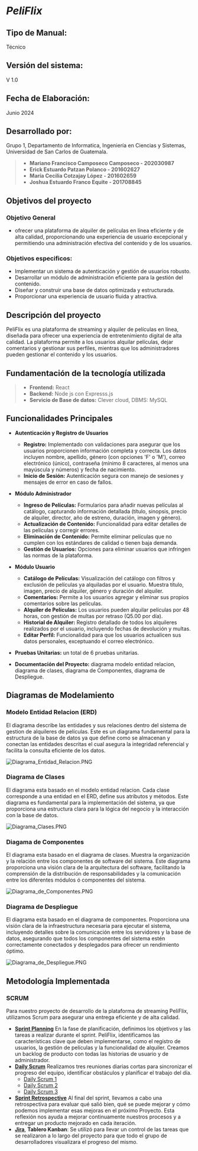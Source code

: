 # *PeliFlix*
## Tipo de Manual:
Técnico
## Versión del sistema: 
V 1.0
## Fecha de Elaboración: 
Junio 2024
## Desarrollado por: 
Grupo 1, Departamento de Informatica, Ingeniería en Ciencias y Sistemas, Universidad de San Carlos de Guatemala.
> -  **Mariano Francisco Camposeco Camposeco - 202030987**
> -  **Erick Estuardo Patzan Polanco    - 201602627**
> -  **María Cecilia Cotzajay López - 201602659**
> -  **Joshua Estuardo Franco Equite - 201708845**

## Objetivos del proyecto
### Objetivo General
- ofrecer una plataforma de alquiler de películas en línea eficiente y de alta calidad, proporcionando una experiencia de usuario excepcional y permitiendo una administración efectiva del contenido y de los usuarios.
### Objetivos especificos:
- Implementar un sistema de autenticación y gestión de usuarios robusto.
- Desarrollar un módulo de administración eficiente para la gestión del contenido.
- Diseñar y construir una base de datos optimizada y estructurada.
- Proporcionar una experiencia de usuario fluida y atractiva.
## Descripción del proyecto
PeliFlix es una plataforma de streaming y alquiler de películas en línea, diseñada para ofrecer una experiencia de entretenimiento digital de alta calidad. La plataforma permite a los usuarios alquilar películas, dejar comentarios y gestionar sus perfiles, mientras que los administradores pueden gestionar el contenido y los usuarios.
## Fundamentación de la tecnología utilizada
> - **Frontend:** React
> - **Backend:** Node js con Expresss.js
> - **Servicio de Base de datos:** Clever cloud, DBMS: MySQL

## Funcionalidades Principales

- **Autenticación y Registro de Usuarios**
  - **Registro:** Implementado con validaciones para asegurar que los usuarios proporcionen información completa y correcta. Los datos incluyen nombre, apellido, género (con opciones 'F' o 'M'), correo electrónico (único), contraseña (mínimo 8 caracteres, al menos una mayúscula y números) y fecha de nacimiento.
  - **Inicio de Sesión:** Autenticación segura con manejo de sesiones y mensajes de error en caso de fallos.

- **Módulo Administrador**
  - **Ingreso de Películas:** Formularios para añadir nuevas películas al catálogo, capturando información detallada (título, sinopsis, precio de alquiler, director, año de estreno, duración, imagen y género).
  - **Actualización de Contenido:** Funcionalidad para editar detalles de las películas y corregir errores.
  - **Eliminación de Contenido:** Permite eliminar películas que no cumplen con los estándares de calidad o tienen baja demanda.
  - **Gestión de Usuarios:** Opciones para eliminar usuarios que infringen las normas de la plataforma.

- **Módulo Usuario**
  - **Catálogo de Películas:** Visualización del catálogo con filtros y exclusión de películas ya alquiladas por el usuario. Muestra título, imagen, precio de alquiler, género y duración del alquiler.
  - **Comentarios:** Permite a los usuarios agregar y eliminar sus propios comentarios sobre las películas.
  - **Alquiler de Películas:** Los usuarios pueden alquilar películas por 48 horas, con gestión de multas por retraso (Q5.00 por día).
  - **Historial de Alquiler:** Registro detallado de todos los alquileres realizados por el usuario, incluyendo fechas de devolución y multas.
  - **Editar Perfil:** Funcionalidad para que los usuarios actualicen sus datos personales, exceptuando el correo electrónico.

- **Pruebas Unitarias:** un total de 6 pruebas unitarias.
- **Documentación del Proyecto:** diagrama modelo entidad relacion, diagrama de clases, diagrama de Componentes, diagrama de Despliegue.

## Diagramas de Modelamiento
### Modelo Entidad Relacion (ERD)
El diagrama describe las entidades y sus relaciones dentro del sistema de gestion de alquileres de películas. Este es un diagrama fundamental para la estructura de la base de datos ya que define como se almacenan y conectan las entidades descritas el cual asegura la integridad referencial y facilita la consulta eficiente de los datos.

  ![Diagrama_Entidad_Relacion.PNG](Diagrama_Entidad_Relacion.PNG)

### Diagrama de Clases
El diagrama esta basado en el modelo entidad relacion. Cada clase corresponde a una entidad en el ERD, define sus atributos y métodos. Este diagrama es fundamental para la implementación del sistema, ya que proporciona una estructura clara para la lógica del negocio y la interacción con la base de datos.

  ![Diagrama_Clases.PNG](Diagrama_Clases.PNG)

### Diagama de Componentes
El diagrama esta basado en el diagrama de clases. Muestra la organización y la relación entre los componentes de software del sistema. Este diagrama proporciona una visión clara de la arquitectura del software, facilitando la comprensión de la distribución de responsabilidades y la comunicación entre los diferentes módulos ó componentes del sistema.

  ![Diagrama_de_Componentes.PNG](Diagrama_de_Componentes.PNG)

### Diagrama de Despliegue
El diagrama esta basado en el diagrama de componentes. Proporciona una visión clara de la infraestructura necesaria para ejecutar el sistema, incluyendo detalles sobre la comunicación entre los servidores y la base de datos, asegurando que todos los componentes del sistema estén correctamente conectados y desplegados para ofrecer un rendimiento óptimo.

  ![Diagrama_de_Despliegue.PNG](Diagrama_de_Despliegue.PNG)

## Metodología Implementada
### SCRUM
Para nuestro proyecto de desarrollo de la plataforma de streaming PeliFlix, utilizamos Scrum para asegurar una entrega eficiente y de alta calidad.
 - **[Sprint Planning](https://drive.google.com/file/d/15F6JhvmYyT0E3lO8O7Jh0mNADRXdMCc1/view?usp=drive_link)**
 En la fase de planificación, definimos los objetivos y las tareas a realizar durante el sprint. PeliFlix, identificamos las características clave que deben implementarse, como el registro de usuarios, la gestión de películas y la funcionalidad de alquiler. Creamos un backlog de producto con todas las historias de usuario y de administrador.
- **[Daily Scrum](https://drive.google.com/file/d/1EpKUgFuwf4OuxTAWqCj_mqRJ-cMylT7n/view?usp=drive_link)**
  Realizamos tres reuniones diarias cortas para sincronizar el progreso del equipo, identificar obstáculos y planificar el trabajo del día.
  - [Daily Scrum 1](https://drive.google.com/file/d/1EpKUgFuwf4OuxTAWqCj_mqRJ-cMylT7n/view?usp=drive_link)
  - [Daily Scrum 2](https://drive.google.com/file/d/1haxRSCAgqOi0bsQFjfeXG0ygeTguBVNy/view?usp=drive_link)
  - [Daily Scrum 3](https://drive.google.com/file/d/1GPVa1k5kmz1Eq01FUa2-IBLKVPoCcUHy/view?usp=drive_link)
 - **[Sprint Retrospective](https://drive.google.com/file/d/1q2Dz4KFAGz5cTrSPe0Xa3zwGqEdlykKk/view?usp=drive_link)**
 Al final del sprint, llevamos a cabo una retrospectiva para evaluar qué salió bien, qué se puede mejorar y cómo podemos implementar esas mejoras en el próximo Proyecto. Esta reflexión nos ayuda a mejorar continuamente nuestros procesos y a entregar un producto mejorado en cada iteración.
 - **[Jira](https://www.atlassian.com/es/software/jira)**, **Tablero Kanban**:
Se utilizó para llevar un control de las tareas que se realizaron a
lo largo del proyecto para que todo el grupo de desarrolladores visualizara el progreso del mismo.